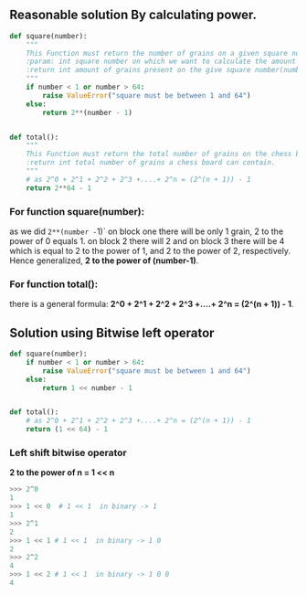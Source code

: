 ## Reasonable solution By calculating power.

```python
def square(number):
    """
    This Function must return the number of grains on a given square number.
    :param: int square number on which we want to calculate the amount of grains.
    :return int amount of grains present on the give square number(number).
    """
    if number < 1 or number > 64:
        raise ValueError("square must be between 1 and 64")
    else:
        return 2**(number - 1)


def total():
    """
    This Function must return the total number of grains on the chess board.
    :return int total number of grains a chess board can contain.
    """
    # as 2^0 + 2^1 + 2^2 + 2^3 +....+ 2^n = (2^(n + 1)) - 1
    return 2**64 - 1
```

### For function square(number):
as we did `2**(number -`1)` on block one there will be only 1 grain, 2 to the power of 0 equals 1.
on block 2 there will 2 and on block 3 there will be 4 which is equal to 2 to the power of 1, and 2 to the power of 2, respectively.
Hence generalized, **2 to the power of (number-1)**.

### For function total():
there is a general formula:
**2^0 + 2^1 + 2^2 + 2^3 +....+ 2^n = (2^(n + 1)) - 1**.

## Solution using Bitwise left operator
```python
def square(number):
    if number < 1 or number > 64:
        raise ValueError("square must be between 1 and 64")
    else:
        return 1 << number - 1 


def total():
    # as 2^0 + 2^1 + 2^2 + 2^3 +....+ 2^n = (2^(n + 1)) - 1
    return (1 << 64) - 1
```
### Left shift bitwise operator

**2 to the power of n = 1 << n** 
```python
>>> 2^0
1
>>> 1 << 0  # 1 << 1  in binary -> 1
1
>>> 2^1
2
>>> 1 << 1 # 1 << 1  in binary -> 1 0
2
>>> 2^2
4
>>> 1 << 2 # 1 << 1  in binary -> 1 0 0
4
```
